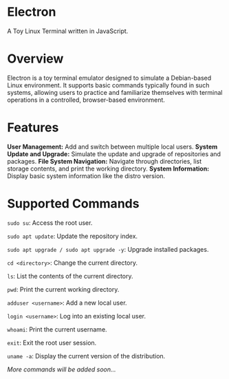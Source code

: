 # Electron
A Toy Linux Terminal written in JavaScript.

# Overview
Electron is a toy terminal emulator designed to simulate a Debian-based Linux environment. It supports basic commands typically found in such systems, allowing users to practice and familiarize themselves with terminal operations in a controlled, browser-based environment.

# Features
**User Management:** Add and switch between multiple local users.
**System Update and Upgrade:** Simulate the update and upgrade of repositories and packages.
**File System Navigation:** Navigate through directories, list storage contents, and print the working directory.
**System Information:** Display basic system information like the distro version.

# Supported Commands
`sudo su`: Access the root user.

`sudo apt update`: Update the repository index.

`sudo apt upgrade / sudo apt upgrade -y`: Upgrade installed packages.

`cd <directory>`: Change the current directory.

`ls`: List the contents of the current directory.

`pwd`: Print the current working directory.

`adduser <username>`: Add a new local user.

`login <username>`: Log into an existing local user.

`whoami`: Print the current username.

`exit`: Exit the root user session.

`uname -a`: Display the current version of the distribution.

_More commands will be added soon..._